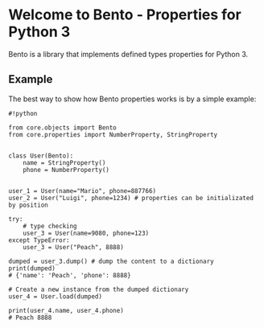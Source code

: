 # Welcome to Bento - Properties for Python 3

Bento is a library that implements defined types properties for Python 3.

## Example

The best way to show how Bento properties works is by a simple example:

```
#!python

from core.objects import Bento
from core.properties import NumberProperty, StringProperty


class User(Bento):
    name = StringProperty()
    phone = NumberProperty()

 
user_1 = User(name="Mario", phone=887766)
user_2 = User("Luigi", phone=1234) # properties can be initializated by position

try:
    # type checking
    user_3 = User(name=9080, phone=123)
except TypeError:
    user_3 = User("Peach", 8888)

dumped = user_3.dump() # dump the content to a dictionary
print(dumped)
# {'name': 'Peach', 'phone': 8888}

# Create a new instance from the dumped dictionary
user_4 = User.load(dumped)

print(user_4.name, user_4.phone)
# Peach 8888

```


